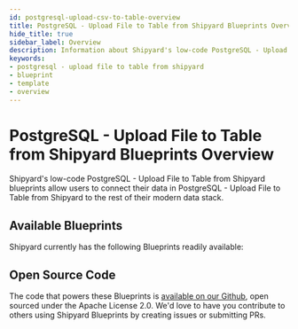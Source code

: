 ```yaml
---
id: postgresql-upload-csv-to-table-overview
title: PostgreSQL - Upload File to Table from Shipyard Blueprints Overview
hide_title: true
sidebar_label: Overview
description: Information about Shipyard's low-code PostgreSQL - Upload File to Table from Shipyard templates.
keywords:
- postgresql - upload file to table from shipyard
- blueprint
- template
- overview
---
```


# PostgreSQL - Upload File to Table from Shipyard Blueprints Overview

Shipyard's low-code PostgreSQL - Upload File to Table from Shipyard blueprints allow users to connect their data in PostgreSQL - Upload File to Table from Shipyard to the rest of their modern data stack.

## Available Blueprints
Shipyard currently has the following Blueprints readily available: 

## Open Source Code
The code that powers these Blueprints is [available on our Github](None), open sourced under the Apache License 2.0. We'd love to have you contribute to others using Shipyard Blueprints by creating issues or submitting PRs.
